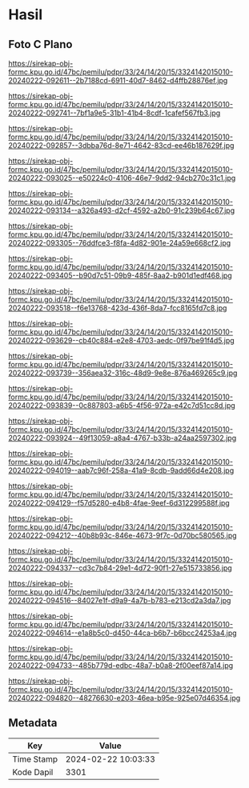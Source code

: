 # Hasil

## Foto C Plano

https://sirekap-obj-formc.kpu.go.id/47bc/pemilu/pdpr/33/24/14/20/15/3324142015010-20240222-092611--2b7188cd-6911-40d7-8462-d4ffb28876ef.jpg

https://sirekap-obj-formc.kpu.go.id/47bc/pemilu/pdpr/33/24/14/20/15/3324142015010-20240222-092741--7bf1a9e5-31b1-41b4-8cdf-1cafef567fb3.jpg

https://sirekap-obj-formc.kpu.go.id/47bc/pemilu/pdpr/33/24/14/20/15/3324142015010-20240222-092857--3dbba76d-8e71-4642-83cd-ee46b187629f.jpg

https://sirekap-obj-formc.kpu.go.id/47bc/pemilu/pdpr/33/24/14/20/15/3324142015010-20240222-093025--e50224c0-4106-46e7-9dd2-94cb270c31c1.jpg

https://sirekap-obj-formc.kpu.go.id/47bc/pemilu/pdpr/33/24/14/20/15/3324142015010-20240222-093134--a326a493-d2cf-4592-a2b0-91c239b64c67.jpg

https://sirekap-obj-formc.kpu.go.id/47bc/pemilu/pdpr/33/24/14/20/15/3324142015010-20240222-093305--76ddfce3-f8fa-4d82-901e-24a59e668cf2.jpg

https://sirekap-obj-formc.kpu.go.id/47bc/pemilu/pdpr/33/24/14/20/15/3324142015010-20240222-093405--b90d7c51-09b9-485f-8aa2-b901d1edf468.jpg

https://sirekap-obj-formc.kpu.go.id/47bc/pemilu/pdpr/33/24/14/20/15/3324142015010-20240222-093518--f6e13768-423d-436f-8da7-fcc8165fd7c8.jpg

https://sirekap-obj-formc.kpu.go.id/47bc/pemilu/pdpr/33/24/14/20/15/3324142015010-20240222-093629--cb40c884-e2e8-4703-aedc-0f97be91f4d5.jpg

https://sirekap-obj-formc.kpu.go.id/47bc/pemilu/pdpr/33/24/14/20/15/3324142015010-20240222-093739--356aea32-316c-48d9-9e8e-876a469265c9.jpg

https://sirekap-obj-formc.kpu.go.id/47bc/pemilu/pdpr/33/24/14/20/15/3324142015010-20240222-093839--0c887803-a6b5-4f56-972a-e42c7d51cc8d.jpg

https://sirekap-obj-formc.kpu.go.id/47bc/pemilu/pdpr/33/24/14/20/15/3324142015010-20240222-093924--49f13059-a8a4-4767-b33b-a24aa2597302.jpg

https://sirekap-obj-formc.kpu.go.id/47bc/pemilu/pdpr/33/24/14/20/15/3324142015010-20240222-094019--aab7c96f-258a-41a9-8cdb-9add66d4e208.jpg

https://sirekap-obj-formc.kpu.go.id/47bc/pemilu/pdpr/33/24/14/20/15/3324142015010-20240222-094129--f57d5280-e4b8-4fae-9eef-6d312299588f.jpg

https://sirekap-obj-formc.kpu.go.id/47bc/pemilu/pdpr/33/24/14/20/15/3324142015010-20240222-094212--40b8b93c-846e-4673-9f7c-0d70bc580565.jpg

https://sirekap-obj-formc.kpu.go.id/47bc/pemilu/pdpr/33/24/14/20/15/3324142015010-20240222-094337--cd3c7b84-29e1-4d72-90f1-27e515733856.jpg

https://sirekap-obj-formc.kpu.go.id/47bc/pemilu/pdpr/33/24/14/20/15/3324142015010-20240222-094516--84027e1f-d9a9-4a7b-b783-e213cd2a3da7.jpg

https://sirekap-obj-formc.kpu.go.id/47bc/pemilu/pdpr/33/24/14/20/15/3324142015010-20240222-094614--e1a8b5c0-d450-44ca-b6b7-b6bcc24253a4.jpg

https://sirekap-obj-formc.kpu.go.id/47bc/pemilu/pdpr/33/24/14/20/15/3324142015010-20240222-094733--485b779d-edbc-48a7-b0a8-2f00eef87a14.jpg

https://sirekap-obj-formc.kpu.go.id/47bc/pemilu/pdpr/33/24/14/20/15/3324142015010-20240222-094820--48276630-e203-46ea-b95e-925e07d46354.jpg


## Metadata

| Key        | Value               |
| ---------- | ------------------- |
| Time Stamp | 2024-02-22 10:03:33 |
| Kode Dapil | 3301                |



